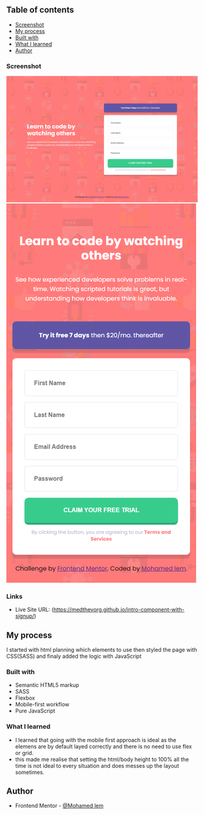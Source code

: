## Table of contents
- [Screenshot](#screenshot)
- [My process](#my-process)
- [Built with](#built-with)
- [What I learned](#what-i-learned)
- [Author](#author)

### Screenshot
![Desktop](./images/desktop_layout.png)
![Mobile](./images/mobile_layout.png)

### Links
- Live Site URL: (https://medthevorg.github.io/intro-component-with-signup/)

## My process
I started with html planning which elements to use then styled the page with CSS(SASS) and finaly added the logic with JavaScript

### Built with
- Semantic HTML5 markup
- SASS
- Flexbox
- Mobile-first workflow
- Pure JavaScript

### What I learned
- I learned that going with the mobile first approach is ideal as the elemens are by default layed correctly and there is no need to use flex or grid.
- this made me realise that setting the html/body height to 100% all the time is not ideal to every situation and does messes up the layout sometimes.

## Author
- Frontend Mentor - [@Mohamed lem](https://www.frontendmentor.io/profile/MedtheVorg)
